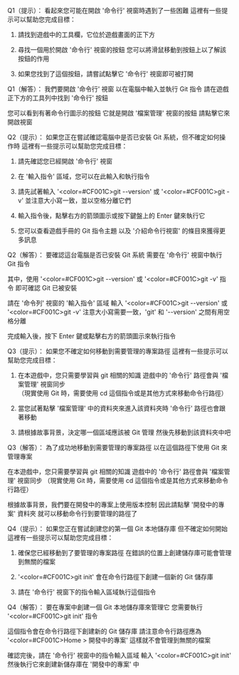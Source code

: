 Q1（提示）：
看起來您可能在開啟 '命令行' 視窗時遇到了一些困難
這裡有一些提示可以幫助您完成目標：

1. 請找到遊戲中的工具欄，它位於遊戲畫面的正下方

2. 尋找一個用於開啟 '命令行' 視窗的按鈕
   您可以將滑鼠移動到按鈕上以了解該按鈕的作用

3. 如果您找到了這個按鈕，請嘗試點擊它
   '命令行' 視窗即可被打開

Q1（解答）：
我們要開啟 '命令行' 視窗
以在電腦中輸入並執行 Git 指令
請在遊戲正下方的工具列中找到 '命令行' 按鈕

您可以看到有著命令行圖示的按鈕
它就是開啟 '檔案管理' 視窗的按鈕
請點擊它來開啟視窗


Q2（提示）：
如果您正在嘗試確認電腦中是否已安裝 Git 系統，但不確定如何操作時
這裡有一些提示可以幫助您完成目標：

1. 請先確認您已經開啟 '命令行' 視窗

2. 在 '輸入指令' 區域，您可以在此輸入和執行指令

3. 請先試著輸入 '<color=#CF001C>git --version</color>' 或 '<color=#CF001C>git -v</color>'
   並注意大小寫一致，並以空格分離它們

4. 輸入指令後，點擊右方的箭頭圖示或按下鍵盤上的 Enter 鍵來執行它

5. 您可以查看遊戲手冊的 Git 指令主題
   以及 '介紹命令行視窗' 的條目來獲得更多訊息

Q2（解答）：
要確認這台電腦是否已安裝 Git 系統
需要在 '命令行' 視窗中執行 Git 指令

其中，使用 '<color=#CF001C>git --version</color>' 或 '<color=#CF001C>git -v</color>' 指令
即可確認 Git 已被安裝

請在 '命令列' 視窗的 '輸入指令' 區域
輸入 '<color=#CF001C>git --version</color>' 或 '<color=#CF001C>git -v</color>'
注意大小寫需要一致，'git' 和 '--version' 之間有用空格分離

完成輸入後，按下 Enter 鍵或點擊右方的箭頭圖示來執行指令



Q3（提示）：
如果您不確定如何移動到需要管理的專案路徑
這裡有一些提示可以幫助您完成目標：

1. 在本遊戲中，您只需要學習與 git 相關的知識
   遊戲中的 '命令行' 路徑會與 '檔案管理' 視窗同步   
   （現實使用 Git 時，需要使用 cd 這個指令或是其他方式來移動命令行路徑）

2. 當您試著點擊 '檔案管理' 中的資料夾來進入該資料夾時
   '命令行' 路徑也會跟著移動

3. 請根據故事背景，決定哪一個區域應該被 Git 管理
   然後先移動到該資料夾中吧

Q3（解答）：
為了成功地移動到需要管理的專案路徑
以在這個路徑下使用 Git 來管理專案

在本遊戲中，您只需要學習與 git 相關的知識
遊戲中的 '命令行' 路徑會與 '檔案管理' 視窗同步
（現實使用 Git 時，需要使用 cd 這個指令或是其他方式來移動命令行路徑）

根據故事背景，我們要在開發中的專案上使用版本控制
因此請點擊 '開發中的專案' 資料夾
就可以移動命令行到要管理的路徑了


Q4（提示）：
如果您正在嘗試創建您的第一個 Git 本地儲存庫
但不確定如何開始
這裡有一些提示可以幫助您完成目標：

1. 確保您已經移動到了要管理的專案路徑
   在錯誤的位置上創建儲存庫可能會管理到無關的檔案

2. '<color=#CF001C>git init</color>' 會在命令行路徑下創建一個新的 Git 儲存庫

3. 請在 '命令行' 視窗下的指令輸入區域執行這個指令

Q4（解答）：
要在專案中創建一個 Git 本地儲存庫來管理它
您需要執行 '<color=#CF001C>git init</color>' 指令

這個指令會在命令行路徑下創建新的 Git 儲存庫
請注意命令行路徑應為 '<color=#CF001C>Home > 開發中的專案</color>'
這樣就不會管理到無關的檔案

確認完後，請在 '命令行' 視窗中的指令輸入區域
輸入 '<color=#CF001C>git init</color>'
然後執行它來創建新儲存庫在 '開發中的專案' 中